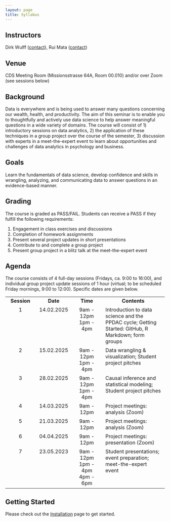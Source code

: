 ```yaml
---
layout: page
title: Syllabus
---
```


## Instructors
Dirk Wulff (<a href="mailto:dirk.wulff@unibas.ch">contact</a>), Rui Mata (<a href="mailto:rui.mata@unibas.ch">contact</a>)

## Venue
CDS Meeting Room (Missionsstrasse 64A, Room 00.010) and/or over Zoom (see sessions below)

## Background
Data is everywhere and is being used to answer many questions concerning our wealth, health, and productivity. The aim of this seminar is to enable you to thoughtfully and actively use data science to help answer meaningful questions in a wide variety of domains. The course will consist of 1) introductory sessions on data analytics, 2) the application of these techniques in a group project over the course of the semester, 3) discussion with experts in a meet-the-expert event to learn about opportunities and challenges of data analytics in psychology and business.

## Goals
Learn the fundamentals of data science, develop confidence and skills in wrangling, analyzing, and communicating data to answer questions in an evidence-based manner.

## Grading
The course is graded as PASS/FAIL. Students can receive a PASS if they fulfill the following requirements:
1. Engagement in class exercises and discussions
2. Completion of homework assignments
3. Present several project updates in short presentations
4. Contribute to and complete a group project
5. Present group project in a blitz talk at the meet-the-expert event

## Agenda
The course consists of 4 full-day sessions (Fridays, ca. 9:00 to 16:00), and individual group project update sessions of 1 hour (virtual; to be scheduled Friday mornings, 9:00 to 12:00). Specific dates are given below.

<style>
td {
  padding-right: 12px;
  padding-bottom: 6px;
  vertical-align: top;
  align: left;
}
</style>

<table cellspacing="0" cellpadding="0">
<col width="20%">
<col width="20%">
<col width="20%">
<col width="40%">
<tr>
  <td style="text-align:center"><b>Session</b></td>
  <td style="text-align:center"><b>Date</b></td>
  <td style="text-align:center"><b>Time</b></td>
  <td style="text-align:center"><b>Contents</b></td>
</tr>
<tr>
  <td style="text-align:center">1</td>
  <td style="text-align:center">14.02.2025</td>
  <td style="text-align:center">9am - 12pm<br>1pm - 4pm</td>
  <td>Introduction to data science and the PPDAC cycle; Getting Started: GitHub, R Markdown; form groups</td>
</tr>
<tr>
  <td style="text-align:center">2</td>
  <td style="text-align:center">15.02.2025</td>
  <td style="text-align:center">9am - 12pm<br>1pm - 4pm</td>
  <td>Data wrangling & visualization; Student project pitches</td>
</tr>
<tr>
  <td style="text-align:center">3</td>
  <td style="text-align:center">28.02.2025</td>
  <td style="text-align:center">9am - 12pm<br>1pm - 4pm</td>
  <td>Causal inference and statistical modeling; Student project pitches</td>
</tr>
<tr>
  <td style="text-align:center">4</td>
  <td style="text-align:center">14.03.2025</td>
  <td style="text-align:center">9am - 12pm</td>
  <td>Project meetings: analysis (Zoom)</td>
</tr>
<tr>
  <td style="text-align:center">5</td>
  <td style="text-align:center">21.03.2025</td>
  <td style="text-align:center">9am - 12pm</td>
  <td>Project meetings: analysis (Zoom)</td>
</tr>
  <tr>
  <td style="text-align:center">6</td>
  <td style="text-align:center">04.04.2025</td>
  <td style="text-align:center">9am - 12pm</td>
  <td>Project meetings: presentation (Zoom)</td>
</tr>
<tr>
  <td style="text-align:center">7</td>
  <td style="text-align:center">23.05.2023</td>
  <td style="text-align:center">9am - 12pm<br>1pm - 4pm<br>4pm - 6pm</td>
  <td>Student presentations;<br> event preparation;<br> meet-the-expert event</td>
</tr>
</table>

## Getting Started

Please check out the <a href="https://cdsbasel.github.io/dataanalytics_2024/menu/installation.html">Installation</a> page to get started.
